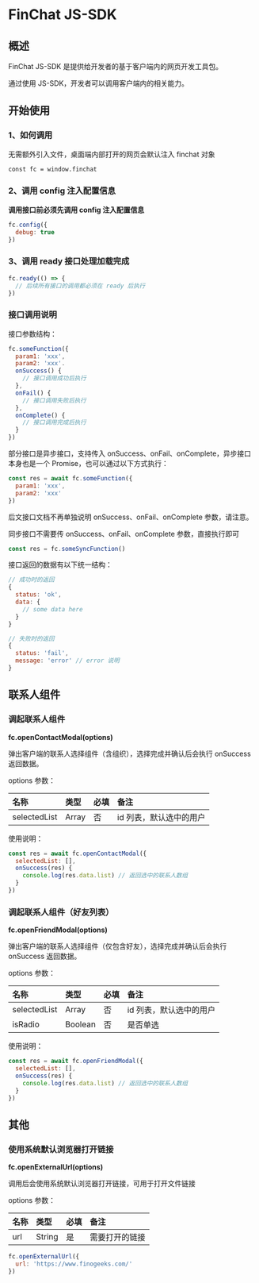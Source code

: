 # FinChat JS-SDK

## 概述

FinChat JS-SDK 是提供给开发者的基于客户端内的网页开发工具包。

通过使用 JS-SDK，开发者可以调用客户端内的相关能力。

## 开始使用

### 1、如何调用
无需额外引入文件，桌面端内部打开的网页会默认注入 finchat 对象
```html
const fc = window.finchat
```

### 2、调用 config 注入配置信息

**调用接口前必须先调用 config 注入配置信息**

```javascript
fc.config({
  debug: true
})
```

### 3、调用 ready 接口处理加载完成

```javascript
fc.ready(() => {
  // 后续所有接口的调用都必须在 ready 后执行
})
```

### 接口调用说明

接口参数结构：
```javascript
fc.someFunction({
  param1: 'xxx',
  param2: 'xxx'.
  onSuccess() {
    // 接口调用成功后执行
  },
  onFail() {
    // 接口调用失败后执行
  },
  onComplete() {
    // 接口调用完成后执行
  }
})
```

部分接口是异步接口，支持传入 onSuccess、onFail、onComplete，异步接口本身也是一个 Promise，也可以通过以下方式执行：
```javascript
const res = await fc.someFunction({
  param1: 'xxx',
  param2: 'xxx'
})
```

后文接口文档不再单独说明 onSuccess、onFail、onComplete 参数，请注意。

同步接口不需要传 onSuccess、onFail、onComplete 参数，直接执行即可

```javascript
const res = fc.someSyncFunction()
```

接口返回的数据有以下统一结构：
```javascript
// 成功时的返回
{
  status: 'ok',
  data: {
    // some data here
  }
}
```

```javascript
// 失败时的返回
{
  status: 'fail',
  message: 'error' // error 说明
}
```

## 联系人组件

### 调起联系人组件

**fc.openContactModal(options)**

弹出客户端的联系人选择组件（含组织），选择完成并确认后会执行 onSuccess 返回数据。

options 参数：

| 名称         | 类型  | 必填 | 备注                    |
| :----------- | :---- | :--- | :---------------------- |
| selectedList | Array | 否   | id 列表，默认选中的用户 |

使用说明：
```javascript
const res = await fc.openContactModal({
  selectedList: [],
  onSuccess(res) {
    console.log(res.data.list) // 返回选中的联系人数组
  }
})
```

### 调起联系人组件（好友列表）

**fc.openFriendModal(options)**

弹出客户端的联系人选择组件（仅包含好友），选择完成并确认后会执行 onSuccess 返回数据。

options 参数：

| 名称         | 类型    | 必填 | 备注                    |
| :----------- | :------ | :--- | :---------------------- |
| selectedList | Array   | 否   | id 列表，默认选中的用户 |
| isRadio      | Boolean | 否   | 是否单选                |

使用说明：
```javascript
const res = await fc.openFriendModal({
  selectedList: [],
  onSuccess(res) {
    console.log(res.data.list) // 返回选中的联系人数组
  }
})
```

## 其他

### 使用系统默认浏览器打开链接

**fc.openExternalUrl(options)**

调用后会使用系统默认浏览器打开链接，可用于打开文件链接

options 参数：

| 名称 | 类型   | 必填 | 备注           |
| :--- | :----- | :--- | :------------- |
| url  | String | 是   | 需要打开的链接 |

```javascript
fc.openExternalUrl({
  url: 'https://www.finogeeks.com/'
})
```
